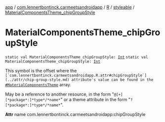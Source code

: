 [app](../../../index.md) / [com.lennertbontinck.carmeetsandroidapp](../../index.md) / [R](../index.md) / [styleable](index.md) / [MaterialComponentsTheme_chipGroupStyle](./-material-components-theme_chip-group-style.md)

# MaterialComponentsTheme_chipGroupStyle

`static val MaterialComponentsTheme_chipGroupStyle: `[`Int`](https://kotlinlang.org/api/latest/jvm/stdlib/kotlin/-int/index.html)
`static val MaterialComponentsTheme_chipGroupStyle: `[`Int`](https://kotlinlang.org/api/latest/jvm/stdlib/kotlin/-int/index.html)

This symbol is the offset where the ``[`com.lennertbontinck.carmeetsandroidapp.R.attr#chipGroupStyle`](../attr/chip-group-style.md) attribute's value can be found in the ``[`#MaterialComponentsTheme`](-material-components-theme.md) array.

May be a reference to another resource, in the form "`@[+][*package*:]*type*/*name*`" or a theme attribute in the form "`?[*package*:]*type*/*name*`".

**Attr**
name com.lennertbontinck.carmeetsandroidapp:chipGroupStyle

